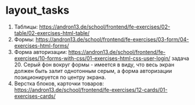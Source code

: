 # layout_tasks

 1.   Таблицы: 
 https://andron13.de/school/frontend/fe-exercises/02-table/02-exercises-html-table/ 
 2.   Формы: 
 https://andron13.de/school/frontend/fe-exercises/03-form/04-exercises-html-forms/ 
 3.   Форма авторизации: 
 https://andron13.de/school/frontend/fe-exercises/10-forms-with-css/01-exercises-html-css-user-login/  задача 20.  Серый фон вокруг формы - имеется в виду, что весь 
 экран должен быть залит однотонным серым, а форма авторизации 
 позиционируется по центру экрана. 
 4.   Верстка блоков, карточки товаров: 
 https://andron13.de/school/frontend/fe-exercises/12-cards/01-exercises-cards/ 
